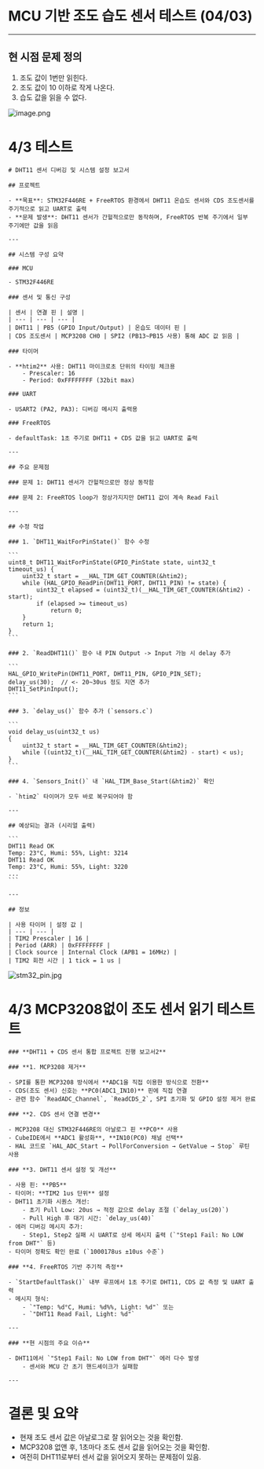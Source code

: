 # MCU 기반 조도 습도 센서 테스트 (04/03)

---

## 현 시점 문제 정의

1. 조도 값이 1번만 읽힌다.
2. 조도 값이 10 이하로 작게 나온다.
3. 습도 값을 읽을 수 없다.

![image.png](image.png)

# 4/3 테스트
    
    # DHT11 센서 디버깅 및 시스템 설정 보고서
    
    ## 프로젝트
    
    - **목표**: STM32F446RE + FreeRTOS 환경에서 DHT11 온습도 센서와 CDS 조도센서를 주기적으로 읽고 UART로 출력
    - **문제 발생**: DHT11 센서가 간헐적으로만 동작하며, FreeRTOS 반복 주기에서 일부 주기에만 값을 읽음
    
    ---
    
    ## 시스템 구성 요약
    
    ### MCU
    
    - STM32F446RE
    
    ### 센서 및 통신 구성
    
    | 센서 | 연결 핀 | 설명 |
    | --- | --- | --- |
    | DHT11 | PB5 (GPIO Input/Output) | 온습도 데이터 핀 |
    | CDS 조도센서 | MCP3208 CH0 | SPI2 (PB13~PB15 사용) 통해 ADC 값 읽음 |
    
    ### 타이머
    
    - **htim2** 사용: DHT11 마이크로초 단위의 타이밍 체크용
        - Prescaler: 16
        - Period: 0xFFFFFFFF (32bit max)
    
    ### UART
    
    - USART2 (PA2, PA3): 디버깅 메시지 출력용
    
    ### FreeRTOS
    
    - defaultTask: 1초 주기로 DHT11 + CDS 값을 읽고 UART로 출력
    
    ---
    
    ## 주요 문제점
    
    ### 문제 1: DHT11 센서가 간헐적으로만 정상 동작함
    
    ### 문제 2: FreeRTOS loop가 정상가지지만 DHT11 값이 계속 Read Fail
    
    ---
    
    ## 수정 작업
    
    ### 1. `DHT11_WaitForPinState()` 함수 수정
    
    ```
    uint8_t DHT11_WaitForPinState(GPIO_PinState state, uint32_t timeout_us) {
        uint32_t start = __HAL_TIM_GET_COUNTER(&htim2);
        while (HAL_GPIO_ReadPin(DHT11_PORT, DHT11_PIN) != state) {
            uint32_t elapsed = (uint32_t)(__HAL_TIM_GET_COUNTER(&htim2) - start);
            if (elapsed >= timeout_us)
                return 0;
        }
        return 1;
    }
    ```
    
    ### 2. `ReadDHT11()` 함수 내 PIN Output -> Input 가능 시 delay 추가
    
    ```
    HAL_GPIO_WritePin(DHT11_PORT, DHT11_PIN, GPIO_PIN_SET);
    delay_us(30);  // <- 20~30us 정도 지연 추가
    DHT11_SetPinInput();
    ```
    
    ### 3. `delay_us()` 함수 추가 (`sensors.c`)
    
    ```
    void delay_us(uint32_t us)
    {
        uint32_t start = __HAL_TIM_GET_COUNTER(&htim2);
        while ((uint32_t)(__HAL_TIM_GET_COUNTER(&htim2) - start) < us);
    }
    ```
    
    ### 4. `Sensors_Init()` 내 `HAL_TIM_Base_Start(&htim2)` 확인
    
    - `htim2` 타이머가 모두 바로 복구되어야 함
    
    ---
    
    ## 예상되는 결과 (시리얼 출력)
    
    ```
    DHT11 Read OK
    Temp: 23°C, Humi: 55%, Light: 3214
    DHT11 Read OK
    Temp: 23°C, Humi: 55%, Light: 3220
    ...
    ```
    
    ---
    
    ## 정보
    
    | 사용 타이머 | 설정 값 |
    | --- | --- |
    | TIM2 Prescaler | 16 |
    | Period (ARR) | 0xFFFFFFFF |
    | Clock source | Internal Clock (APB1 = 16MHz) |
    | TIM2 회전 시간 | 1 tick = 1 us |

![stm32_pin.jpg](stm32_pin.png)

# 4/3 MCP3208없이 조도 센서 읽기 테스트트
    
    ### **DHT11 + CDS 센서 통합 프로젝트 진행 보고서2**
    
    ### **1. MCP3208 제거**
    
    - SPI를 통한 MCP3208 방식에서 **ADC1을 직접 이용한 방식으로 전환**
    - CDS(조도 센서) 신호는 **PC0(ADC1_IN10)** 핀에 직접 연결
    - 관련 함수 `ReadADC_Channel`, `ReadCDS_2`, SPI 초기화 및 GPIO 설정 제거 완료
    
    ### **2. CDS 센서 연결 변경**
    
    - MCP3208 대신 STM32F446RE의 아날로그 핀 **PC0** 사용
    - CubeIDE에서 **ADC1 활성화**, **IN10(PC0) 채널 선택**
    - HAL 코드로 `HAL_ADC_Start → PollForConversion → GetValue → Stop` 루틴 사용
    
    ### **3. DHT11 센서 설정 및 개선**
    
    - 사용 핀: **PB5**
    - 타이머: **TIM2 1us 단위** 설정
    - DHT11 초기화 시퀀스 개선:
        - 초기 Pull Low: 20us → 적정 값으로 delay 조절 (`delay_us(20)`)
        - Pull High 후 대기 시간: `delay_us(40)`
    - 에러 디버깅 메시지 추가:
        - Step1, Step2 실패 시 UART로 상세 메시지 출력 (`"Step1 Fail: No LOW from DHT"` 등)
    - 타이머 정확도 확인 완료 (`1000178us ±10us 수준`)
    
    ### **4. FreeRTOS 기반 주기적 측정**
    
    - `StartDefaultTask()` 내부 루프에서 1초 주기로 DHT11, CDS 값 측정 및 UART 출력
    - 메시지 형식:
        - `"Temp: %d°C, Humi: %d%%, Light: %d"` 또는
        - `"DHT11 Read Fail, Light: %d"`
    
    ---
    
    ### **현 시점의 주요 이슈**
    
    - DHT11에서 `"Step1 Fail: No LOW from DHT"` 에러 다수 발생
        - 센서와 MCU 간 초기 핸드셰이크가 실패함
    
    ---
# 결론 및 요약 
- 현재 조도 센서 값은 아날로그로 잘 읽어오는 것을 확인함.
- MCP3208 없앤 후, 1초마다 조도 센서 값을 읽어오는 것을 확인함.
- 여전히 DHT11로부터 센서 값을 읽어오지 못하는 문제점이 있음.
